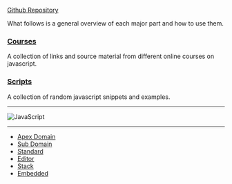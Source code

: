 [Github Repository](https://github.com/RussellAbraham/javascript/)

What follows is a general overview of each major part and how to use them.

### [Courses](https://russellabraham.github.io/javascript/courses/)

A collection of links and source material from different online courses on javascript.

### [Scripts](https://russellabraham.github.io/javascript/scripts/)

A collection of random javascript snippets and examples.

<hr>

![JavaScript](https://s3-us-west-2.amazonaws.com/s.cdpn.io/1674766/javascript.png)

<hr>


* [Apex Domain](https://000455147.codepen.website/)
* [Sub Domain](https://000455151.codepen.website/)
* [Standard](https://000456207.codepen.website/)
* [Editor](https://000456374.codepen.website/)
* [Stack](https://000456579.codepen.website/)
* [Embedded](https://000457190.codepen.website/)

